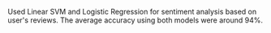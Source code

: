 Used Linear SVM and Logistic Regression for sentiment analysis based on user's reviews. The average accuracy using both models were around 94%. 
